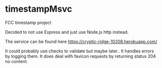 # timestampMsvc
FCC timestamp project

Decided to not use Express and just use Node.js http instead.

The service can be found here https://cryptic-ridge-10208.herokuapp.com/

It could probably use checks to validate but maybe later..
It handles errors by logging them.
It does deal with favicon requests by returning status 204 no content.
